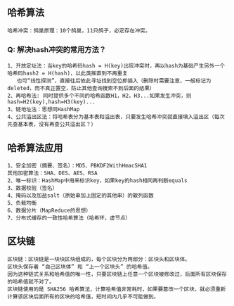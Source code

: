 
## 哈希算法
    哈希冲突：鸽巢原理：10个鸽巢，11只鸽子，必定存在冲突。

### Q: 解决hash冲突的常用方法？
    1、开放定址法：当key的哈希码hash = H(key)出现冲突时，再以hash为基础产生另外一个哈希码hash2 = H(hash)，以此类推直到不再重复
       也可“线性探测”，直接往后依此寻址找到空位即插入（删除时需要注意，一般标记为deleted，而不真正置空，防止其他查询搜索不到后面的结果）
    2、再哈希法: 同时提供多个不同的哈希函数H1，H2，H3...如果发生冲突，则hash=H2(key),hash=H3(key)...
    3、链地址法：思想同HashMap
    4、公共溢出区法：将哈希表分为基本表和溢出表，只要发生哈希冲突就直接填入溢出区（每次先查基本表，没有再查公共溢出区？）

## 哈希算法应用
    1、安全加密（摘要、签名）：MD5、PBKDF2WithHmacSHA1
    其他加密算法：SHA、DES、AES、RSA
    2、唯一标识：HashMap中用来标识key，如果key的hash相同再判断equals
    3、数据校验（签名）
    4、掩码以及加盐salt（原始串加上固定的其他串）的散列函数
    5、负载均衡
    6、数据分片（MapReduce的思想）
    7、分布式缓存的一致性哈希算法（哈希环，虚节点）
    
    
## 区块链
    区块链：区块链是一块块区块组成的，每个区块分为两部分：区块头和区块体。
    区块头保存着 “自己区块体” 和 “上一个区块头” 的哈希值。
    因为这种链式关系和哈希值的唯一性，只要区块链上任意一个区块被修改过，后面所有区块保存的哈希值就不对了。
    区块链使用的是 SHA256 哈希算法，计算哈希值非常耗时，如果要篡改一个区块，就必须重新计算该区块后面所有的区块的哈希值，短时间内几乎不可能做到。